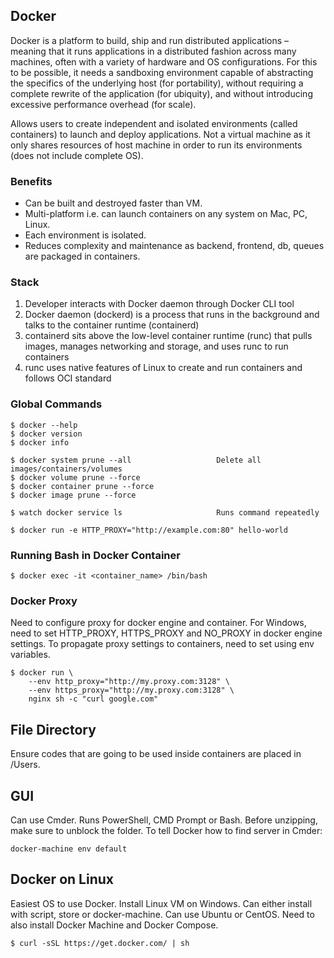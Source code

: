 ## Docker

Docker is a platform to build, ship and run distributed applications – meaning that it runs applications in a distributed fashion across many machines, often with a variety of hardware and OS configurations. For this to be possible, it needs a sandboxing environment capable of abstracting the specifics of the underlying host (for portability), without requiring a complete rewrite of the application (for ubiquity), and without introducing excessive performance overhead (for scale).

Allows users to create independent and isolated environments (called containers) to launch and deploy applications. Not a virtual machine as it only shares resources of host machine in order to run its environments (does not include complete OS).

### Benefits

- Can be built and destroyed faster than VM.
- Multi-platform i.e. can launch containers on any system on Mac, PC, Linux.
- Each environment is isolated.
- Reduces complexity and maintenance as backend, frontend, db, queues are packaged in containers.

### Stack

1. Developer interacts with Docker daemon through Docker CLI tool
2. Docker daemon (dockerd) is a process that runs in the background and talks to the container runtime (containerd)
3. containerd sits above the low-level container runtime (runc) that pulls images, manages networking and storage, and uses runc to run containers
4. runc uses native features of Linux to create and run containers and follows OCI standard

### Global Commands

```console
$ docker --help
$ docker version
$ docker info

$ docker system prune --all                   Delete all images/containers/volumes
$ docker volume prune --force
$ docker container prune --force
$ docker image prune --force

$ watch docker service ls                     Runs command repeatedly

$ docker run -e HTTP_PROXY="http://example.com:80" hello-world
```

### Running Bash in Docker Container

```console
$ docker exec -it <container_name> /bin/bash
```

### Docker Proxy

Need to configure proxy for docker engine and container. For Windows, need to set HTTP_PROXY, HTTPS_PROXY and NO_PROXY in docker engine settings. To propagate proxy settings to containers, need to set using env variables.

```console
$ docker run \
    --env http_proxy="http://my.proxy.com:3128" \
    --env https_proxy="http://my.proxy.com:3128" \
    nginx sh -c "curl google.com"
```

## File Directory

Ensure codes that are going to be used inside containers are placed in /Users.

## GUI

Can use Cmder. Runs PowerShell, CMD Prompt or Bash. Before unzipping, make sure to unblock the folder. To tell Docker how to find server in Cmder:

```
docker-machine env default
```

## Docker on Linux

Easiest OS to use Docker. Install Linux VM on Windows. Can either install with script, store or docker-machine. Can use Ubuntu or CentOS. Need to also install Docker Machine and Docker Compose.

```console
$ curl -sSL https://get.docker.com/ | sh
```
